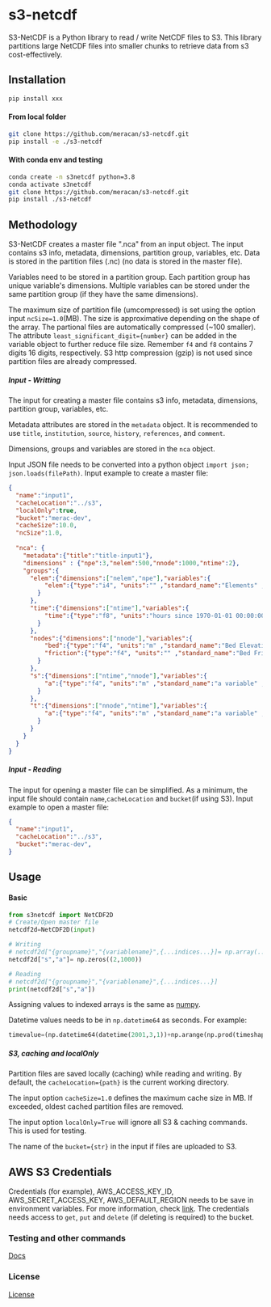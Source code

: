 # s3-netcdf
S3-NetCDF is a Python library to read / write NetCDF files to S3. This library partitions large NetCDF files into smaller chunks to retrieve data from s3 cost-effectively.

## Installation
```bash
pip install xxx
```
#### From local folder
```bash
git clone https://github.com/meracan/s3-netcdf.git
pip install -e ./s3-netcdf
```
#### With conda env and testing 
```bash
conda create -n s3netcdf python=3.8
conda activate s3netcdf
git clone https://github.com/meracan/s3-netcdf.git
pip install ./s3-netcdf

```

## Methodology

S3-NetCDF creates a master file ".nca" from an input object. The input contains s3 info, metadata, dimensions, partition group, variables, etc. Data is stored in the partition files (.nc) (no data is stored in the master file).

Variables need to be stored in a partition group. Each partition group has unique variable's dimensions. Multiple variables can be stored under the same partition group (if they have the same dimensions).

The maximum size of partition file (umcompressed) is set using the option input `ncSize=1.0`(MB). The size is approximative depending on the shape of the array. The partional files are automatically compressed (~100 smaller). The attribute `least_significant_digit={number}` can be added in the variable object to further reduce file size. Remember `f4` and `f8` contains 7 digits 16 digits, respectively. S3 http compression (gzip) is not used since partition files are already compressed.

##### Input - Writting
The input for creating a master file contains s3 info, metadata, dimensions, partition group, variables, etc.

Metadata attributes are stored in the `metadata` object. It is recommended to use `title`, `institution`, `source`, `history`, `references`, and `comment`.

Dimensions, groups and variables are stored in the `nca` object.

Input JSON file needs to be converted into a python object `import json; json.loads(filePath)`. Input example to create a master file: 
```json
{
  "name":"input1",
  "cacheLocation":"../s3",
  "localOnly":true,
  "bucket":"merac-dev",
  "cacheSize":10.0,
  "ncSize":1.0,
  
  "nca": {
    "metadata":{"title":"title-input1"},
    "dimensions" : {"npe":3,"nelem":500,"nnode":1000,"ntime":2},
    "groups":{
      "elem":{"dimensions":["nelem","npe"],"variables":{
          "elem":{"type":"i4", "units":"" ,"standard_name":"Elements" ,"long_name":"Connectivity table (mesh elements)"}
        }
      },
      "time":{"dimensions":["ntime"],"variables":{
          "time":{"type":"f8", "units":"hours since 1970-01-01 00:00:00.0","calendar":"gregorian" ,"standard_name":"Datetime" ,"long_name":"Datetime"}
        }
      },
      "nodes":{"dimensions":["nnode"],"variables":{
          "bed":{"type":"f4", "units":"m" ,"standard_name":"Bed Elevation, m" ,"long_name":"Description of data source"},
          "friction":{"type":"f4", "units":"" ,"standard_name":"Bed Friction (Manning's)" ,"long_name":"Description of data source"}
        }
      },
      "s":{"dimensions":["ntime","nnode"],"variables":{
          "a":{"type":"f4", "units":"m" ,"standard_name":"a variable" ,"long_name":"Description of a"}
        }
      },
      "t":{"dimensions":["nnode","ntime"],"variables":{
          "a":{"type":"f4", "units":"m" ,"standard_name":"a variable" ,"long_name":"Description of a"}
        }
      }
    }
  }
}
```

##### Input - Reading
The input for opening  a master file can be simplified. As a minimum, the input file should contain `name`,`cacheLocation` and `bucket`(if using S3).
Input example to open a master file:
```json
{
  "name":"input1",
  "cacheLocation":"../s3",
  "bucket":"merac-dev",
}
```

## Usage
#### Basic
```python
from s3netcdf import NetCDF2D 
# Create/Open master file
netcdf2d=NetCDF2D(input)

# Writing
# netcdf2d["{groupname}","{variablename}",{...indices...}]= np.array(...)
netcdf2d["s","a"]= np.zeros((2,1000))

# Reading
# netcdf2d["{groupname}","{variablename}",{...indices...}]
print(netcdf2d["s","a"])
```
Assigning values to indexed arrays is the same as [numpy](https://docs.scipy.org/doc/numpy/user/basics.indexing.html).

Datetime values needs to be in `np.datetime64` as seconds. For example:
```python
timevalue=(np.datetime64(datetime(2001,3,1))+np.arange(np.prod(timeshape))*np.timedelta64(1, 'h')).astype("datetime64[s]")
```

##### S3, caching and localOnly
Partition files are saved locally (caching) while reading and writing. By default, the `cacheLocation={path}` is the current working directory. 

The input option `cacheSize=1.0` defines the maximum cache size in MB. If exceeded, oldest cached partition files are removed. 

The input option `localOnly=True` will ignore all S3 & caching commands. This is used for testing.

The name of the `bucket={str}` in the input if files are uploaded to S3.


## AWS S3 Credentials
Credentials (for example), AWS_ACCESS_KEY_ID, AWS_SECRET_ACCESS_KEY, AWS_DEFAULT_REGION needs to be save in environment variables. 
For more information, check [link](https://docs.aws.amazon.com/cli/latest/userguide/cli-configure-envvars.html).
The credentials needs access to `get`, `put` and `delete` (if deleting is required) to the bucket.

### Testing and other commands
[Docs](test/README.md)

### License
[License](LICENSE)







